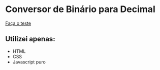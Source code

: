 # Conversor de Binário para Decimal

[Faça o teste](https://bin2decbymatheusmota.netlify.app/)

## Utilizei apenas:

- HTML
- CSS
- Javascript puro

